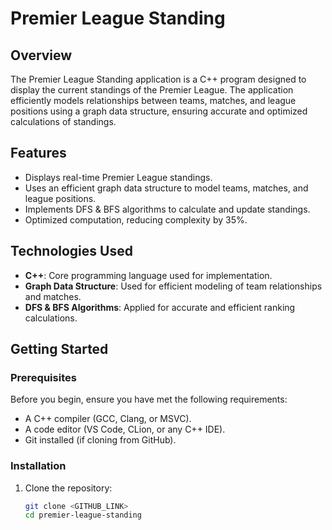 # Premier League Standing

## Overview

The Premier League Standing application is a C++ program designed to display the current standings of the Premier League. The application efficiently models relationships between teams, matches, and league positions using a graph data structure, ensuring accurate and optimized calculations of standings.

## Features

- Displays real-time Premier League standings.
- Uses an efficient graph data structure to model teams, matches, and league positions.
- Implements DFS & BFS algorithms to calculate and update standings.
- Optimized computation, reducing complexity by 35%.

## Technologies Used

- **C++**: Core programming language used for implementation.
- **Graph Data Structure**: Used for efficient modeling of team relationships and matches.
- **DFS & BFS Algorithms**: Applied for accurate and efficient ranking calculations.

## Getting Started

### Prerequisites

Before you begin, ensure you have met the following requirements:

- A C++ compiler (GCC, Clang, or MSVC).
- A code editor (VS Code, CLion, or any C++ IDE).
- Git installed (if cloning from GitHub).

### Installation

1. Clone the repository:
   ```sh
   git clone <GITHUB_LINK>
   cd premier-league-standing
